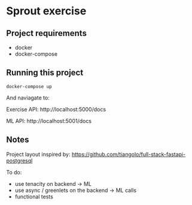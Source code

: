 # Sprout exercise

## Project requirements

- docker
- docker-compose

## Running this project

`docker-compose up`

And naviagate to:

Exercise API:
http://localhost:5000/docs

ML API:
http://localhost:5001/docs

## Notes

Project layout inspired by:
https://github.com/tiangolo/full-stack-fastapi-postgresql


To do:
- use tenacity on backend -> ML
- use async / greenlets on the backend -> ML calls
- functional tests